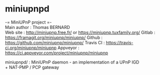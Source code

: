 # miniupnpd
 -= MiniUPnP project =-  
 Main author : Thomas BERNARD  
 Web site : http://miniupnp.free.fr/ or https://miniupnp.tuxfamily.org/ 
 Gitlab : https://framagit.org/miniupnp/miniupnp/ 
 Github : https://github.com/miniupnp/miniupnp/ 
 Travis CI : https://travis-ci.org/miniupnp/miniupnp 
 Appveyor : https://ci.appveyor.com/project/miniupnp/miniupnp  
 
 miniupnpd/ : MiniUPnP daemon - an implementation of a UPnP IGD                                
             + NAT-PMP / PCP gateway
